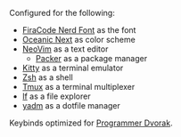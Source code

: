 Configured for the following:
- [FiraCode Nerd Font](https://www.nerdfonts.com/font-downloads) as the font
- [Oceanic Next](https://github.com/mhartington/oceanic-next) as color scheme
- [NeoVim](https://neovim.io/) as a text editor
    - [Packer](https://github.com/wbthomason/packer.nvim) as a package manager
- [Kitty](https://sw.kovidgoyal.net/kitty/) as a terminal emulator
- [Zsh](https://www.zsh.org/) as a shell
- [Tmux](https://github.com/tmux/tmux/wiki) as a terminal multiplexer
- [lf](https://github.com/gokcehan/lf) as a file explorer
- [yadm](https://yadm.io/) as a dotfile manager

Keybinds optimized for [Programmer Dvorak](https://www.kaufmann.no/roland/dvorak/). 
